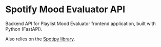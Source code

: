 # Spotify Mood Evaluator API

Backend API for Playlist Mood Evaluator frontend application, built with Python (FastAPI).

Also relies on the [Spotipy library](https://spotipy.readthedocs.io/en/2.24.0/).
